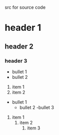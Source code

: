 src for source code

# header 1

## header 2

### header 3


- bullet 1
- bullet 2

1. item 1
1. item 2

- bullet 1
	- bullet 2
		-bullet 3

1. item 1
	1. item 2
		1. item 3
